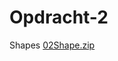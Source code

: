 # Opdracht-2
Shapes
[02Shape.zip](https://github.com/lotteeymann/Opdracht-2/files/6710691/02Shape.zip)

